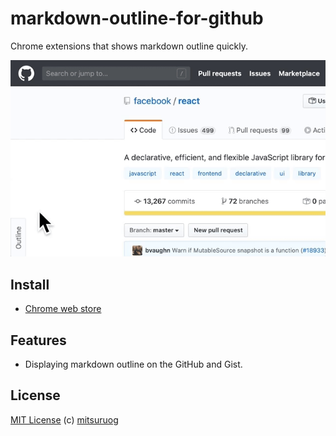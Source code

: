 # markdown-outline-for-github

Chrome extensions that shows markdown outline quickly.

![demo](./assets/images/demo.gif)

## Install

- [Chrome web store]()

## Features

- Displaying markdown outline on the GitHub and Gist.

## License

[MIT License](http://ja.wikipedia.org/wiki/MIT_License)
(c) [mitsuruog](https://github.com/mitsuruog)
